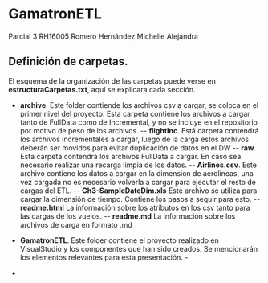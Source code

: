 # GamatronETL

Parcial 3 RH16005
Romero Hernández Michelle Alejandra

## Definición de carpetas.
El esquema de la organización de las carpetas puede verse en **estructuraCarpetas.txt**, aquí se explicara cada sección.

- **archive**. Este folder contiende los archivos csv a cargar, se coloca en el primer nivel del proyecto. Esta carpeta contiene los archivos a cargar tanto de FullData como de Incremental, y no se incluye en el repositorio por motivo de peso de los archivos. 
		--  **flightInc**. Está carpeta contendrá los archivos incrementales a cargar, luego de la carga estos archivos deberán ser movidos para evitar duplicación de datos en el DW
		-- **raw**. Esta carpeta contendrá los archivos FullData a cargar. En caso sea necesario realizar una recarga limpia de los datos.
		-- **Airlines.csv**. Este archivo contiene los datos a cargar en la dimension de aerolineas, una vez cargada no es necesario volverla a cargar para ejecutar el resto de cargas del ETL.
		-- **Ch3-SampleDateDim.xls** Este archivo se utiliza para cargar la dimensión de tiempo. Contiene los pasos a seguir para esto.
		-- **readme.html** La información sobre los atributos en los csv tanto para las cargas de los vuelos.
		-- **readme.md** La información sobre los archivos de carga en formato .md

- **GamatronETL**. Este folder contiene el proyecto realizado en VisualStudio y los componentes que han sido creados. Se mencionarán los elementos relevantes para esta presentación.
		- 
- 